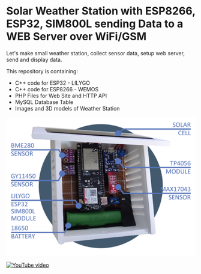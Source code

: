 # Solar Weather Station with ESP8266, ESP32, SIM800L sending Data to a WEB Server over WiFi/GSM
Let's make small weather station, collect sensor data, setup web server, send and display data.

This repository is containing:
* C++ code for ESP32 - LILYGO
* C++ code for ESP8266 - WEMOS
* PHP Files for Web Site and HTTP API
* MySQL Database Table
* Images and 3D models of Weather Station

![Alt text](https://github.com/1BarConnection/WeatherStation/blob/main/Web%20Server/img/weather_station_transparent_v32.png?raw=true "Weather Station")

[![YouTube video](http://i3.ytimg.com/vi/y2K9JBGaCgA/hqdefault.jpg)](https://youtu.be/y2K9JBGaCgA)
